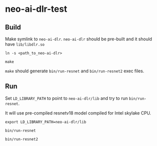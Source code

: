 # neo-ai-dlr-test

## Build

Make symlink to `neo-ai-dlr`. `neo-ai-dlr` should be pre-built and it should have `lib/libdlr.so`
```
ln -s <path_to_neo-ai-dlr>

make
```

`make` should generate `bin/run-resnet` and `bin/run-resnet2` exec files.

## Run
Set `LD_LIBRARY_PATH` to point to `neo-ai-dlr/lib` and try to run `bin/run-resnet`.

It will use pre-compiled resnetv18 model compiled for Intel skylake CPU.
```
export LD_LIBRARY_PATH=neo-ai-dlr/lib

bin/run-resnet

bin/run-resnet2
```
